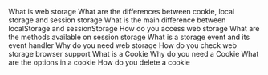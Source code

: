What is web storage
What are the differences between cookie, local storage and session storage
What is the main difference between localStorage and sessionStorage
How do you access web storage
What are the methods available on session storage
What is a storage event and its event handler
Why do you need web storage
How do you check web storage browser support
What is a Cookie
Why do you need a Cookie
What are the options in a cookie
How do you delete a cookie